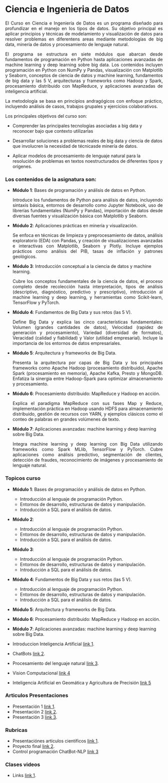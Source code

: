# Ciencia e Ingenieria de Datos

<p align="justify"> El Curso en Ciencia e Ingeniería de Datos es un programa diseñado para profundizar en el manejo en los tipos de datos. Su objetivo principal es aplicar principios y técnicas de modelamiento y visualización de datos para resolver problemas en diferentens areas mediante metodologías de big data, minería de datos y procesamiento de lenguaje natural. </p>

<p align="justify"> El programa se estructura en siete módulos que abarcan desde fundamentos de programación en Python hasta aplicaciones avanzadas de machine learning y deep learning sobre big data. Los contenidos incluyen programación en Python con NumPy y Pandas, visualización con Matplotlib y Seaborn, conceptos de ciencia de datos y machine learning, fundamentos de big data y las 5 V, arquitecturas y frameworks como Hadoop y Spark, procesamiento distribuido con MapReduce, y aplicaciones avanzadas de inteligencia artificial. </p>

<p align="justify"> La metodología se basa en principios andragógicos con enfoque práctico, incluyendo análisis de casos, trabajos grupales y ejercicios colaborativos. </p>

Los principales objetivos del curso son:

* Comprender las principales tecnologías asociadas a big data y reconocer bajo que contexto utilizarlas

* Desarrollar soluciones a problemas reales de big data y ciencia de datos que involucren la necesidad de técnicasde minería de datos.

* Aplicar modelos de procesamiento de lenguaje natural para la resolución de problemas en textos noestructurados de diferentes tipos y orígenes.

### Los contenidos de la asignatura son:

* __Módulo 1__: Bases de programación y análisis de datos en Python.

  <p align="justify">Introduce los fundamentos de Python para análisis de datos, incluyendo sintaxis básica, entornos de desarrollo como Jupyter Notebook, uso de librerías fundamentales (NumPy y Pandas), importación de datos desde diversas fuentes y visualización básica con Matplotlib y Seaborn.</p>

* __Módulo 2__: Aplicaciones prácticas en minería y visualización.

  <p align="justify">Se enfoca en técnicas de limpieza y preprocesamiento de datos, análisis exploratorio (EDA) con Pandas, y creación de visualizaciones avanzadas e interactivas con Matplotlib, Seaborn y Plotly. Incluye ejemplos prácticos como análisis del PIB, tasas de inflación y patrones geológicos.</p>

* __Módulo 3__: Introducción conceptual a la ciencia de datos y machine learning.

  <p align="justify">Cubre los conceptos fundamentales de la ciencia de datos, el proceso completo desde recolección hasta interpretación, tipos de análisis (descriptivo, diagnóstico, predictivo y prescriptivo), introducción al machine learning y deep learning, y herramientas como Scikit-learn, TensorFlow y PyTorch.</p>

* __Módulo 4__: Fundamentos de Big Data y sus retos (las 5 V).

  <p align="justify">Define Big Data y explica las cinco características fundamentales: Volumen (grandes cantidades de datos), Velocidad (rapidez de generación y procesamiento), Variedad (diversidad de formatos), Veracidad (calidad y fiabilidad) y Valor (utilidad empresarial). Incluye la importancia de los entornos de datos empresariales.</p>

* __Módulo 5__: Arquitectura y frameworks de Big Data.

  <p align="justify">Presenta la arquitectura por capas de Big Data y los principales frameworks como Apache Hadoop (procesamiento distribuido), Apache Spark (procesamiento en memoria), Apache Kafka, Presto y MongoDB. Enfatiza la sinergia entre Hadoop-Spark para optimizar almacenamiento y procesamiento.</p>

* __Módulo 6__: Procesamiento distribuido: MapReduce y Hadoop en acción.

  <p align="justify">Explica el paradigma MapReduce con sus fases Map y Reduce, implementación práctica en Hadoop usando HDFS para almacenamiento distribuido, gestión de recursos con YARN, y ejemplos clásicos como el conteo de palabras en grandes volúmenes de texto.</p>

* __Módulo 7__: Aplicaciones avanzadas: machine learning y deep learning sobre Big Data.

  <p align="justify">Integra machine learning y deep learning con Big Data utilizando frameworks como Spark MLlib, TensorFlow y PyTorch. Cubre aplicaciones como análisis predictivo, segmentación de clientes, detección de fraudes, reconocimiento de imágenes y procesamiento de lenguaje natural.</p>

### Topicos curso 


* __Módulo 1__: Bases de programación y análisis de datos en Python.


  * Introducción al lenguaje de programación Python.
  * Entornos de desarrollo, estructuras de datos y manipulación.
  * Introducción a SQL para el análisis de datos.

* __Módulo 2__:

  * Introducción al lenguaje de programación Python.
  * Entornos de desarrollo, estructuras de datos y manipulación.
  * Introducción a SQL para el análisis de datos.


* __Módulo 3__:

  * Introducción al lenguaje de programación Python.
  * Entornos de desarrollo, estructuras de datos y manipulación.
  * Introducción a SQL para el análisis de datos.

* __Módulo 4__: Fundamentos de Big Data y sus retos (las 5 V).

  * Introducción al lenguaje de programación Python.
  * Entornos de desarrollo, estructuras de datos y manipulación.
  * Introducción a SQL para el análisis de datos.

* __Módulo 5__: Arquitectura y frameworks de Big Data.

* __Módulo 6__: Procesamiento distribuido: MapReduce y Hadoop en acción.

* __Módulo 7__: Aplicaciones avanzadas: machine learning y deep learning sobre Big Data.












* Introduccion Inteligencia Artificial [link 1](https://www.dropbox.com/scl/fo/gx0r10sqh4p3in7fms606/h?rlkey=fgepftu1x08pfowfk6egsi87i&dl=0).
* ChatBots [link 2](https://www.dropbox.com/scl/fo/8qjcg20au86wc7etwao0c/h?rlkey=69ybwb1xbjus8o51ddv5anx95&dl=0).
* Procesamiento del lenguaje natural [link 3](https://www.dropbox.com/scl/fo/i21hcmawad1sykym4gncz/h?rlkey=g7dzmrraoh2s4u49oa9ibkkq0&dl=0).
* Vision Computacional [link 4](https://www.dropbox.com/scl/fo/m2kmhwpwg9mtrih8cya7o/h?rlkey=lsgova8r8ozq44ymlmgta7z02&dl=0)
* Inteligencia Artificial en Geomática y Agricultura de Precisión [link 5](https://www.dropbox.com/scl/fo/393pmg1o6moq2la5viixl/ADWsRrMSDl8TtM7pGpQtgTk?rlkey=d5964voivwcrdreo05wk8nybc&dl=0)

### Articulos Presentaciones

* Presentación 1 [link 1](https://www.dropbox.com/scl/fo/l0xxjl363veq2bb29muht/h?rlkey=9bjv0c11gvfsa2l0sl2cbp925&dl=0).
* Presentación 2 [link 2](https://www.dropbox.com/scl/fo/qco1u8tcjkln3ezs1efvh/h?rlkey=wa8ley75s3yqxfb67j8987x62&dl=0).
* Presentación 3 [link 3](https://www.dropbox.com/scl/fo/ev922vwcdpxgicnb6dznk/h?rlkey=yauwv2eq6gcrkp5uxnsky0fen&dl=0).

### Rubricas

* Presentaciónes articulos cientificos [link 1](https://www.dropbox.com/scl/fo/o77x9kxwgd9jpmd30gvpe/h?rlkey=rdn6kfruhew671obbi3nkptak&dl=0).
* Proyecto final [link 2](https://www.dropbox.com/scl/fo/o77x9kxwgd9jpmd30gvpe/h?rlkey=rdn6kfruhew671obbi3nkptak&dl=0).
* Control programación ChatBot-NLP [link 3](https://www.dropbox.com/scl/fi/m44dpyxfz8ahdskggm46g/FORMATO_EVALUACION_-MODULO1.pdf?rlkey=kzmoerkempa3j98vu5rlms9cb&st=7wr7yclo&dl=0)
### Clases videos

* Links [link 1]().
